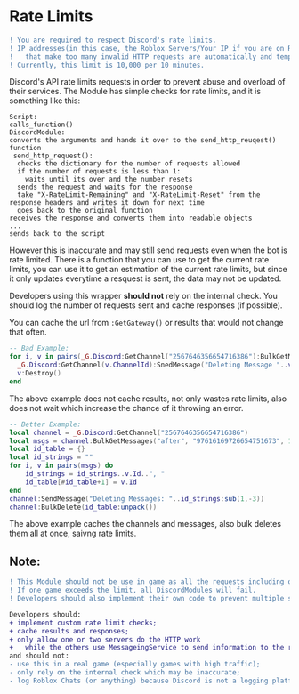 # Rate Limits

```diff
! You are required to respect Discord's rate limits.
! IP addresses(in this case, the Roblox Servers/Your IP if you are on Roblox Studio)
!   that make too many invalid HTTP requests are automatically and temporarily restricted from accessing the Discord API.
! Currently, this limit is 10,000 per 10 minutes.
```

Discord's API rate limits requests in order to prevent abuse and overload of their services. The Module has simple checks for rate limits, and it is something like this:
```
Script:
calls_function()
DiscordModule:
converts the arguments and hands it over to the send_http_reuqest() function
 send_http_request():
  checks the dictionary for the number of requests allowed
  if the number of requests is less than 1:
    waits until its over and the number resets
  sends the request and waits for the response
  take "X-RateLimit-Remaining" and "X-RateLimit-Reset" from the response headers and writes it down for next time
  goes back to the original function
receives the response and converts them into readable objects
...
sends back to the script
```
However this is inaccurate and may still send requests even when the bot is rate limited. There is a function that you can use to get the current rate limits,
you can use it to get an estimation of the current rate limits, but since it only updates everytime a resquest is sent, the data may not be updated.

Developers using this wrapper **should not** rely on the internal check. You should log the number of requests sent and cache responses (if possible).

You can cache the url from `:GetGateway()` or results that would not change that often.
```lua
-- Bad Example:
for i, v in pairs(_G.Discord:GetChannel("2567646356654716386"):BulkGetMessages("after", "97616169726654751673", 100)) do
  _G.Discord:GetChannel(v.ChannelId):SnedMessage("Deleting Message "..v.Id)
  v:Destroy()
end
```
The above example does not cache results, not only wastes rate limits, also does not wait which increase the chance of it throwing an error.
```lua
-- Better Example:
local channel = _G.Discord:GetChannel("2567646356654716386")
local msgs = channel:BulkGetMessages("after", "97616169726654751673", 100)
local id_table = {}
local id_strings = ""
for i, v in pairs(msgs) do
	id_strings = id_strings..v.Id..", "
	id_table[#id_table+1] = v.Id
end
channel:SendMessage("Deleting Messages: "..id_strings:sub(1,-3))
channel:BulkDelete(id_table:unpack())
```
The above example caches the channels and messages, also bulk deletes them all at once, saivng rate limits.
## Note:
```diff
! This Module should not be use in game as all the requests including onces from different games will be from the same IP.
! If one game exceeds the limit, all DiscordModules will fail.
! Developers should also implement their own code to prevent multiple servers sending requests at the same time.

Developers should:
+ implement custom rate limit checks;
+ cache results and responses;
+ only allow one or two servers do the HTTP work
+   while the others use MessageingService to send information to the responsible servers,
and should not:
- use this in a real game (especially games with high traffic);
- only rely on the internal check which may be inaccurate;
- log Roblox Chats (or anything) because Discord is not a logging platform.
```
